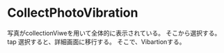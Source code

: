 # CollectPhotoVibration

写真がcollectionViweを用いて全体的に表示されている。 
そこから選択する。tap 選択すると、詳細画面に移行する。 そこで、Vibartionする。
